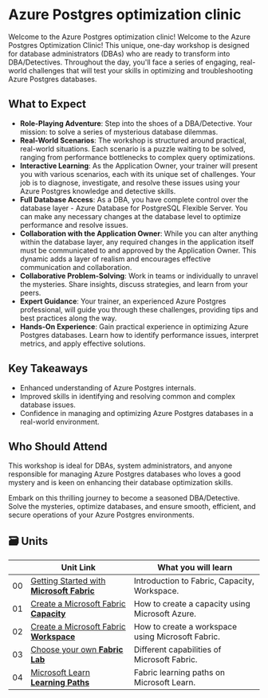 # Azure Postgres optimization clinic

Welcome to the Azure Postgres optimization clinic!
Welcome to the Azure Postgres Optimization Clinic! This unique, one-day workshop is designed for database administrators (DBAs) who are ready to transform into DBA/Detectives. Throughout the day, you'll face a series of engaging, real-world challenges that will test your skills in optimizing and troubleshooting Azure Postgres databases.

## What to Expect
* **Role-Playing Adventure**: Step into the shoes of a DBA/Detective. Your mission: to solve a series of mysterious database dilemmas.
* **Real-World Scenarios**: The workshop is structured around practical, real-world situations. Each scenario is a puzzle waiting to be solved, ranging from performance bottlenecks to complex query optimizations.
* **Interactive Learning**: As the Application Owner, your trainer will present you with various scenarios, each with its unique set of challenges. Your job is to diagnose, investigate, and resolve these issues using your Azure Postgres knowledge and detective skills.
* **Full Database Access**: As a DBA, you have complete control over the database layer - Azure Database for PostgreSQL Flexible Server. You can make any necessary changes at the database level to optimize performance and resolve issues.
* **Collaboration with the Application Owner**: While you can alter anything within the database layer, any required changes in the application itself must be communicated to and approved by the Application Owner. This dynamic adds a layer of realism and encourages effective communication and collaboration.
* **Collaborative Problem-Solving**: Work in teams or individually to unravel the mysteries. Share insights, discuss strategies, and learn from your peers.
* **Expert Guidance**: Your trainer, an experienced Azure Postgres professional, will guide you through these challenges, providing tips and best practices along the way.
* **Hands-On Experience**: Gain practical experience in optimizing Azure Postgres databases. Learn how to identify performance issues, interpret metrics, and apply effective solutions.

## Key Takeaways
* Enhanced understanding of Azure Postgres internals.
* Improved skills in identifying and resolving common and complex database issues.
* Confidence in managing and optimizing Azure Postgres databases in a real-world environment.

## Who Should Attend
This workshop is ideal for DBAs, system administrators, and anyone responsible for managing Azure Postgres databases who loves a good mystery and is keen on enhancing their database optimization skills.

Embark on this thrilling journey to become a seasoned DBA/Detective. Solve the mysteries, optimize databases, and ensure smooth, efficient, and secure operations of your Azure Postgres environments.

## 🗃️ Units

| | Unit Link | What you will learn |
| ----- | ----- | ----- |
| 00 | [Getting Started with **Microsoft Fabric**](./00-getting-started/README.md?WT.mc_id=academic-114547-leestott) | Introduction to Fabric, Capacity, Workspace. |
| 01 | [Create a Microsoft Fabric **Capacity**](./01-create-fabric-capacity/README.md?WT.mc_id=academic-114547-leestott) | How to create a capacity using Microsoft Azure. |
| 02 | [Create a Microsoft Fabric **Workspace**](./02-create-fabric-workspace/README.md?WT.mc_id=academic-114547-leestott) | How to create a workspace using Microsoft Fabric. |
| 03 | [Choose your own **Fabric Lab**](./03-labs-and-modules/README.md?WT.mc_id=academic-114547-leestott) | Different capabilities of Microsoft Fabric. |
| 04 | [Microsoft Learn **Learning Paths**](./04-microsoft-learn-resources/README.md?WT.mc_id=academic-114547-leestott) | Fabric learning paths on Microsoft Learn. |


